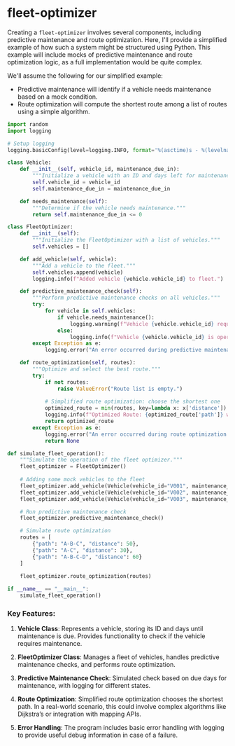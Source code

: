# fleet-optimizer

Creating a `fleet-optimizer` involves several components, including predictive maintenance and route optimization. Here, I'll provide a simplified example of how such a system might be structured using Python. This example will include mocks of predictive maintenance and route optimization logic, as a full implementation would be quite complex.

We'll assume the following for our simplified example:
- Predictive maintenance will identify if a vehicle needs maintenance based on a mock condition.
- Route optimization will compute the shortest route among a list of routes using a simple algorithm.

```python
import random
import logging

# Setup logging
logging.basicConfig(level=logging.INFO, format='%(asctime)s - %(levelname)s - %(message)s')

class Vehicle:
    def __init__(self, vehicle_id, maintenance_due_in):
        """Initialize a vehicle with an ID and days left for maintenance."""
        self.vehicle_id = vehicle_id
        self.maintenance_due_in = maintenance_due_in

    def needs_maintenance(self):
        """Determine if the vehicle needs maintenance."""
        return self.maintenance_due_in <= 0

class FleetOptimizer:
    def __init__(self):
        """Initialize the FleetOptimizer with a list of vehicles."""
        self.vehicles = []

    def add_vehicle(self, vehicle):
        """Add a vehicle to the fleet."""
        self.vehicles.append(vehicle)
        logging.info(f"Added vehicle {vehicle.vehicle_id} to fleet.")

    def predictive_maintenance_check(self):
        """Perform predictive maintenance checks on all vehicles."""
        try:
            for vehicle in self.vehicles:
                if vehicle.needs_maintenance():
                    logging.warning(f"Vehicle {vehicle.vehicle_id} requires maintenance!")
                else:
                    logging.info(f"Vehicle {vehicle.vehicle_id} is operational. Maintenance due in {vehicle.maintenance_due_in} days.")
        except Exception as e:
            logging.error("An error occurred during predictive maintenance check: " + str(e))

    def route_optimization(self, routes):
        """Optimize and select the best route."""
        try:
            if not routes:
                raise ValueError("Route list is empty.")
                
            # Simplified route optimization: choose the shortest one
            optimized_route = min(routes, key=lambda x: x['distance'])
            logging.info(f"Optimized Route: {optimized_route['path']} with distance {optimized_route['distance']} km")
            return optimized_route
        except Exception as e:
            logging.error("An error occurred during route optimization: " + str(e))
            return None

def simulate_fleet_operation():
    """Simulate the operation of the fleet optimizer."""
    fleet_optimizer = FleetOptimizer()
    
    # Adding some mock vehicles to the fleet
    fleet_optimizer.add_vehicle(Vehicle(vehicle_id="V001", maintenance_due_in=5))
    fleet_optimizer.add_vehicle(Vehicle(vehicle_id="V002", maintenance_due_in=0))
    fleet_optimizer.add_vehicle(Vehicle(vehicle_id="V003", maintenance_due_in=3))

    # Run predictive maintenance check
    fleet_optimizer.predictive_maintenance_check()

    # Simulate route optimization
    routes = [
        {"path": "A-B-C", "distance": 50},
        {"path": "A-C", "distance": 30},
        {"path": "A-B-C-D", "distance": 60}
    ]
    
    fleet_optimizer.route_optimization(routes)

if __name__ == "__main__":
    simulate_fleet_operation()
```

### Key Features:

1. **Vehicle Class**: Represents a vehicle, storing its ID and days until maintenance is due. Provides functionality to check if the vehicle requires maintenance.

2. **FleetOptimizer Class**: Manages a fleet of vehicles, handles predictive maintenance checks, and performs route optimization.

3. **Predictive Maintenance Check**: Simulated check based on due days for maintenance, with logging for different states.

4. **Route Optimization**: Simplified route optimization chooses the shortest path. In a real-world scenario, this could involve complex algorithms like Dijkstra’s or integration with mapping APIs.

5. **Error Handling**: The program includes basic error handling with logging to provide useful debug information in case of a failure.